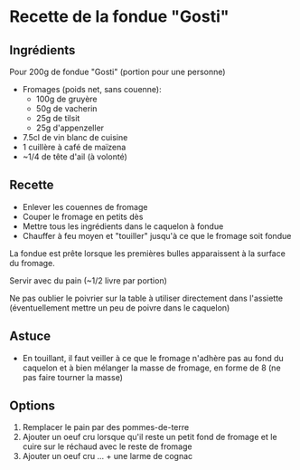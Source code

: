 # Recette de la fondue "Gosti"

## Ingrédients

Pour 200g de fondue "Gosti" (portion pour une personne)

- Fromages (poids net, sans couenne):
    - 100g de gruyère
    - 50g de vacherin
    - 25g de tilsit
    - 25g d'appenzeller
- 7.5cl de vin blanc de cuisine
- 1 cuillère à café de maïzena
- ~1/4 de tête d'ail (à volonté)

## Recette

- Enlever les couennes de fromage
- Couper le fromage en petits dès
- Mettre tous les ingrédients dans le caquelon à fondue
- Chauffer à feu moyen et "touiller" jusqu'à ce que le fromage soit fondue

La fondue est prête lorsque les premières bulles apparaissent à la surface du fromage.

Servir avec du pain (~1/2 livre par portion)

Ne pas oublier le poivrier sur la table à utiliser directement dans l'assiette (éventuellement mettre un peu de poivre dans le caquelon)

## Astuce

- En touillant, il faut veiller à ce que le fromage n'adhère pas au fond du caquelon et à bien mélanger la masse de fromage, en forme de 8 (ne pas faire tourner la masse)

## Options

1. Remplacer le pain par des pommes-de-terre
1. Ajouter un oeuf cru lorsque qu'il reste un petit fond de fromage et le cuire sur le réchaud avec le reste de fromage
1. Ajouter un oeuf cru ... + une larme de cognac
